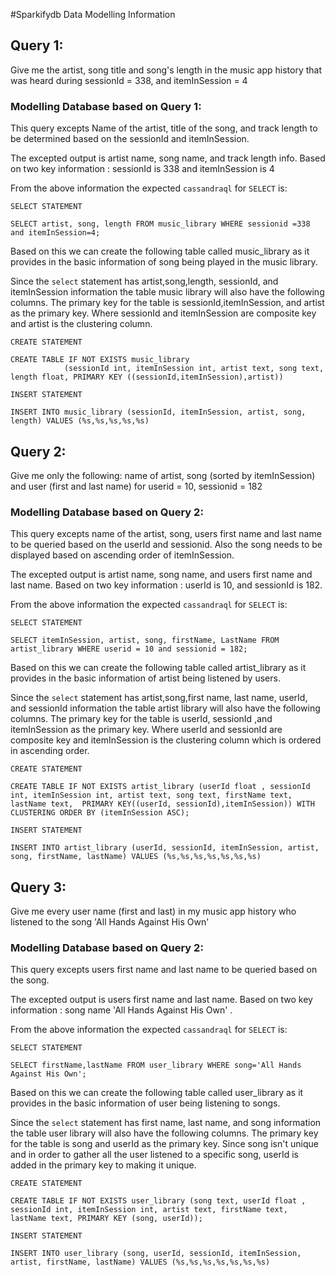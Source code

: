 #Sparkifydb Data Modelling Information

## Query 1:  
Give me the artist, song title and song's length in the music app history that was heard during sessionId = 338, and itemInSession = 4

### Modelling Database based on Query 1:
This query excepts Name of the artist, title of the song, and track length to be determined based on the sessionId and itemInSession. 

The excepted output is artist name, song name, and track length info. 
Based on two key information : sessionId is 338 and itemInSession is 4

From the above information the expected `cassandraql` for `SELECT` is:

`SELECT STATEMENT`
```cassandraql
SELECT artist, song, length FROM music_library WHERE sessionid =338 and itemInSession=4;
```

Based on this we can create the following table called music_library as it provides in the basic information of song being played in the music library. 

Since the `select` statement has artist,song,length, sessionId, and itemInSession information the table music library will also have the following columns. The primary key for the table is sessionId,itemInSession, and artist as the primary key. Where sessionId and itemInSession are composite key and artist is the clustering column. 

`CREATE STATEMENT`
```cassandraql
CREATE TABLE IF NOT EXISTS music_library
            (sessionId int, itemInSession int, artist text, song text, length float, PRIMARY KEY ((sessionId,itemInSession),artist))
```
`INSERT STATEMENT`
```cassandraql
INSERT INTO music_library (sessionId, itemInSession, artist, song, length) VALUES (%s,%s,%s,%s,%s)
```

## Query 2:  
Give me only the following: name of artist, song (sorted by itemInSession) and user (first and last name) for userid = 10, sessionid = 182

### Modelling Database based on Query 2:
This query excepts name of the artist, song, users first name and last name to be queried based on the userId and sessionid. Also the song needs to be displayed based on ascending order of itemInSession.

The excepted output is artist name, song name, and users first name and last name. 
Based on two key information : userId is 10, and sessionId is 182.

From the above information the expected `cassandraql` for `SELECT` is:

`SELECT STATEMENT`
```cassandraql
SELECT itemInSession, artist, song, firstName, LastName FROM artist_library WHERE userid = 10 and sessionid = 182;
```

Based on this we can create the following table called artist_library as it provides in the basic information of artist being listened by users. 

Since the `select` statement has artist,song,first name, last name, userId, and sessionId information the table artist library will also have the following columns. The primary key for the table is userId, sessionId ,and itemInSession as the primary key. Where userId and sessionId are composite key and itemInSession is the clustering column which is ordered in ascending order. 

`CREATE STATEMENT`
```cassandraql
CREATE TABLE IF NOT EXISTS artist_library (userId float , sessionId int, itemInSession int, artist text, song text, firstName text, lastName text,  PRIMARY KEY((userId, sessionId),itemInSession)) WITH CLUSTERING ORDER BY (itemInSession ASC);
```

`INSERT STATEMENT`
```cassandraql
INSERT INTO artist_library (userId, sessionId, itemInSession, artist, song, firstName, lastName) VALUES (%s,%s,%s,%s,%s,%s,%s)
```

## Query 3:  
Give me every user name (first and last) in my music app history who listened to the song 'All Hands Against His Own'

### Modelling Database based on Query 2:
This query excepts users first name and last name to be queried based on the song.

The excepted output is users first name and last name. 
Based on two key information : song name 'All Hands Against His Own' .

From the above information the expected `cassandraql` for `SELECT` is:

`SELECT STATEMENT`
```cassandraql
SELECT firstName,lastName FROM user_library WHERE song='All Hands Against His Own';
```

Based on this we can create the following table called user_library as it provides in the basic information of user being listening to songs. 

Since the `select` statement has first name, last name, and song information the table user library will also have the following columns. The primary key for the table is song and userId as the primary key. Since song isn't unique and in order to gather all the user listened to a specific song, userId is added in the primary key to making it unique. 

`CREATE STATEMENT`
```cassandraql
CREATE TABLE IF NOT EXISTS user_library (song text, userId float , sessionId int, itemInSession int, artist text, firstName text, lastName text, PRIMARY KEY (song, userId));
```

`INSERT STATEMENT`
```cassandraql
INSERT INTO user_library (song, userId, sessionId, itemInSession, artist, firstName, lastName) VALUES (%s,%s,%s,%s,%s,%s,%s)
```
